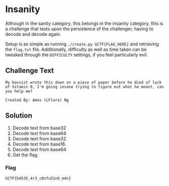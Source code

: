# Insanity
Although in the sanity category, this belongs in the insanity category, this is a challenge that tests upon the persistence of the challenger, having to decode and decode again.

Setup is as simple as running `./create.py GCTF{FLAG_HERE}` and retrieving the `flag.txt` file. Additionally, difficulty as well as time taken can be tweaked through the `DIFFICULTY` settings, if you feel particularly evil.

## Challenge Text
```
My bassist wrote this down on a piece of paper before he died of lack of Vitamin B, I'm going insane trying to figure out what he meant, can you help me?

Created By: Amos (LFlare) Ng
```

## Solution
1. Decode text from base32
2. Decode text from base64
3. Decode text from base32
4. Decode text from base16.
5. Decode text from base64
6. Get the flag.

### Flag
`GCTF{b4535_4r3_c0nfu51n6_m4n}`
